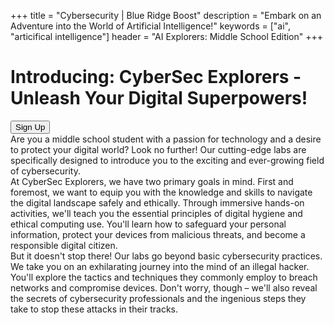 +++
title = "Cybersecurity | Blue Ridge Boost"
description = "Embark on an Adventure into the World of Artificial Intelligence!"
keywords = ["ai", "articifical intelligence"]
header = "AI Explorers: Middle School Edition"
+++

<div class="container"> 
    <div class="row">
        <div class="col">
        <h1>Introducing: CyberSec Explorers - Unleash Your Digital Superpowers!</h1>
        <a href="https://spring-24-cybersecurity-grades-5-to-6.cheddarup.com"><button class="button-8s" role="button">Sign Up</button></a><br>
Are you a middle school student with a passion for technology and a desire to protect your digital world? Look no further! Our cutting-edge labs are specifically designed to introduce you to the exciting and ever-growing field of cybersecurity.<br>
At CyberSec Explorers, we have two primary goals in mind. First and foremost, we want to equip you with the knowledge and skills to navigate the digital landscape safely and ethically. Through immersive hands-on activities, we'll teach you the essential principles of digital hygiene and ethical computing use. You'll learn how to safeguard your personal information, protect your devices from malicious threats, and become a responsible digital citizen.<br>
But it doesn't stop there! Our labs go beyond basic cybersecurity practices. We take you on an exhilarating journey into the mind of an illegal hacker. You'll explore the tactics and techniques they commonly employ to breach networks and compromise devices. Don't worry, though – we'll also reveal the secrets of cybersecurity professionals and the ingenious steps they take to stop these attacks in their tracks.
        </div>
    </div>
</div>

